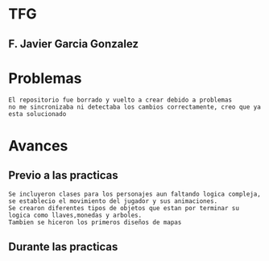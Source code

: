 # TFG
## F. Javier Garcia Gonzalez

# Problemas
    El repositorio fue borrado y vuelto a crear debido a problemas
    no me sincronizaba ni detectaba los cambios correctamente, creo que ya esta solucionado

# Avances 

## Previo a las practicas
    Se incluyeron clases para los personajes aun faltando logica compleja, se establecio el movimiento del jugador y sus animaciones. 
    Se crearon diferentes tipos de objetos que estan por terminar su logica como llaves,monedas y arboles. 
    Tambien se hiceron los primeros diseños de mapas

## Durante las practicas 
